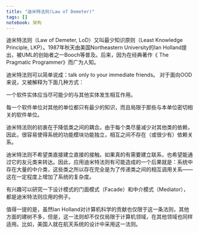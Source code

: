 ```yaml
---
title: "迪米特法则(Law of Demeter)"
tags: []
notebook: 架构
---
```


迪米特法则（Law of Demeter, LoD）又叫最少知识原则（Least Knowledge Principle, LKP）。1987年秋天由美国Northeastern University的Ian Holland提出，被UML的创始者之一Booch等普及。后来，因为在经典著作《 The Pragmatic Programmer》而广为人知。

迪米特法则可以简单说成：talk only to your immediate friends。 对于面向OOD来说，又被解释为下面几种方式：

一个软件实体应当尽可能少的与其他实体发生相互作用。

每一个软件单位对其他的单位都只有最少的知识，而且局限于那些与本单位密切相关的软件单位。

迪米特法则的初衷在于降低类之间的耦合。由于每个类尽量减少对其他类的依赖，因此，很容易使得系统的功能模块功能独立，相互之间不存在（或很少有）依赖关系。

迪米特法则不希望类直接建立直接的接触。如果真的有需要建立联系，也希望能通过它的友元类来转达。因此，应用迪米特法则有可能造成的一个后果就是：系统中存在大量的中介类，这些类之所以存在完全是为了传递类之间的相互调用关系——这在一定程度上增加了系统的复杂度。

有兴趣可以研究一下设计模式的门面模式（Facade）和中介模式（Mediator），都是迪米特法则应用的例子。

值得一提的是，虽然Ian Holland对计算机科学的贡献也仅限于这一条法则，其他方面的建树不多，但是，这一法则却不仅仅局限于计算机领域，在其他领域也同样适用。比如，美国人就在航天系统的设计中采用这一法则。
